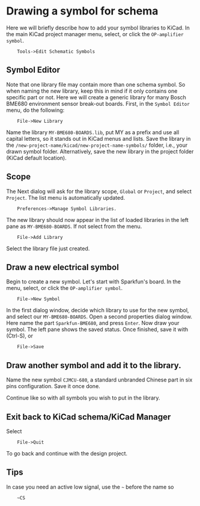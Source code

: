 # Drawing a symbol for schema

Here we will briefly describe how to add your symbol libraries to KiCad.
In the main KiCad project manager menu, select, or click the `OP-amplifier symbol`.

        Tools->Edit Schematic Symbols


## Symbol Editor

Note that one library file may contain more than one schema symbol.
So when naming the new library, keep this in mind if it only contains one specific part or not.
Here we will create a generic library for many Bosch BME680 environment sensor break-out boards. First, in the `Symbol Editor` menu, do the following:

        File->New Library

Name the library `MY-BME680-BOARDS.lib`, put MY as a prefix and use all capital letters, so it stands out in KiCad menus and lists. 
Save the library in the `/new-project-name/kicad/new-project-name-symbols/` folder, i.e., your drawn symbol folder. 
Alternatively, save the new library in the project folder (KiCad default location).

## Scope

The Next dialog will ask for the library scope, `Global` or `Project`, and select `Project`. The list menu is automatically updated.

        Preferences->Manage Symbol Libraries.

The new library should now appear in the list of loaded libraries in the left pane as `MY-BME680-BOARDS`. If not
select from the menu.

        File->Add Library

Select the library file just created.

## Draw a new electrical symbol

Begin to create a new symbol. Let's start with Sparkfun's board. In the menu, select, or click the `OP-amplifier symbol`.

        File->New Symbol

In the first dialog window, decide which library to use for the new symbol, and select our `MY-BME680-BOARDS`.
Open a second properties dialog window. Here name the part `Sparkfun-BME680`, and press `Enter`.
Now draw your symbol. The left pane shows the saved status.
Once finished, save it with (Ctrl-S), or

        File->Save

## Draw another symbol and add it to the library.

Name the new symbol `CJMCU-680`, a standard unbranded Chinese part in six pins configuration.
Save it once done. 

Continue like so with all symbols you wish to put in the library.

## Exit back to KiCad schema/KiCad Manager

Select

        File->Quit

To go back and continue with the design project.

## Tips

In case you need an active low signal, use the `~` before the name so

        ~CS
